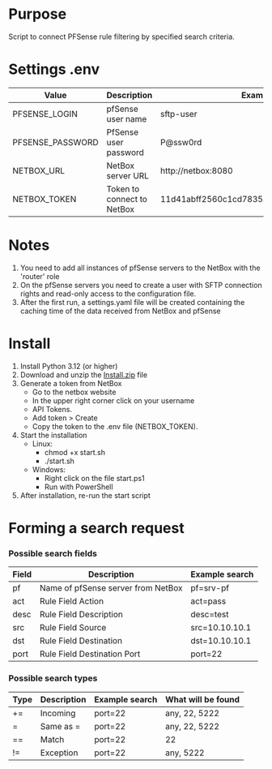 # Purpose
Script to connect PFSense rule filtering by specified search criteria.

# Settings .env
| Value | Description | Example |
| ----------- | ----------- | ----------- |
| PFSENSE_LOGIN | pfSense user name | sftp-user |
| PFSENSE_PASSWORD | PfSense user password | P@ssw0rd |
| NETBOX_URL | NetBox server URL | http://netbox:8080 |
| NETBOX_TOKEN | Token to connect to NetBox | 11d41abff2560c1cd7835a294c8284dfcaa62c72 |


# Notes
1. You need to add all instances of pfSense servers to the NetBox with the 'router' role
2. Оn the pfSense servers you need to create a user with SFTP connection rights and read-only access to the configuration file.
3. After the first run, a settings.yaml file will be created containing the caching time of the data received from NetBox and pfSense

# Install
1. Install Python 3.12 (or higher)
2. Download and unzip the [Install.zip](https://github.com/Reydan46/RulesTrackerPF/releases/download/Install/Install.zip) file
3. Generate a token from NetBox
    * Go to the netbox website
    * In the upper right corner click on your username
    * API Tokens.
    * Add token > Create
    * Copy the token to the .env file (NETBOX_TOKEN).
4. Start the installation
    * Linux:
      * chmod +x start.sh
      * ./start.sh
    * Windows:
      * Right click on the file start.ps1
      * Run with PowerShell
5. After installation, re-run the start script

# Forming a search request
### Possible search fields
| Field | Description | Example search |
| ----------- | ----------- | ----------- |
| pf | Name of pfSense server from NetBox | pf=srv-pf |
| act | Rule Field  Action | act=pass |
| desc | Rule Field  Description | desc=test |
| src | Rule Field  Source | src=10.10.10.1 |
| dst | Rule Field  Destination | dst=10.10.10.1 |
| port | Rule Field  Destination Port | port=22 |
### Possible search types
| Type | Description | Example search | What will be found |
| ----------- | ----------- | ----------- | ----------- |
| += | Incoming | port=22 | any, 22, 5222 |
| = | Same as = | port=22 | any, 22, 5222 |
| == | Match | port=22 | 22 | 22 |
| != | Exception | port=22 | any, 5222 |